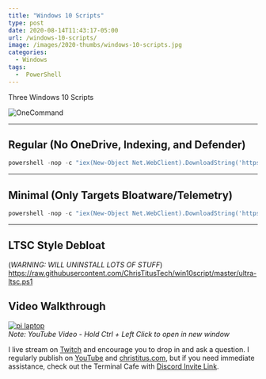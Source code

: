 ```yaml
---
title: "Windows 10 Scripts"
type: post
date: 2020-08-14T11:43:17-05:00
url: /windows-10-scripts/
image: /images/2020-thumbs/windows-10-scripts.jpg
categories:
  - Windows
tags:
  -  PowerShell
---
```

Three Windows 10 Scripts
<!--more-->

![OneCommand](/images/onecommand.png)

---

## Regular (No OneDrive, Indexing, and Defender)

```Powershell
powershell -nop -c "iex(New-Object Net.WebClient).DownloadString('https://git.io/JJ8R4')"
```

---

## Minimal (Only Targets Bloatware/Telemetry)

```Powershell
powershell -nop -c "iex(New-Object Net.WebClient).DownloadString('https://git.io/JJ5qc')"
```

---

## LTSC Style Debloat 
(*WARNING: WILL UNINSTALL LOTS OF STUFF*)  
<https://raw.githubusercontent.com/ChrisTitusTech/win10script/master/ultra-ltsc.ps1>

## Video Walkthrough

[![pi laptop](https://img.youtube.com/vi/2R28u7o9mls/0.jpg)](https://www.youtube.com/watch?v=2R28u7o9mls)  
_Note: YouTube Video - Hold Ctrl + Left Click to open in new window_

I live stream on [Twitch][1] and encourage you to drop in and ask a question. I regularly publish on [YouTube][2] and [christitus.com][3], but if you need immediate assistance, check out the Terminal Cafe with [Discord Invite Link][4].

 [1]: https://twitch.tv/christitustech
 [2]: https://www.youtube.com/c/ChrisTitusTech
 [3]: https://christitus.com/
 [4]: https://christitus.com/discord
